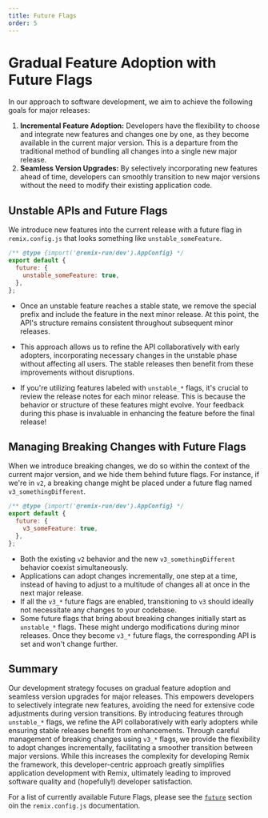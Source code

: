 ```yaml
---
title: Future Flags
order: 5
---
```


# Gradual Feature Adoption with Future Flags

In our approach to software development, we aim to achieve the following goals for major releases:

1. **Incremental Feature Adoption:** Developers have the flexibility to choose and integrate new features and changes one by one, as they become available in the current major version. This is a departure from the traditional method of bundling all changes into a single new major release.
2. **Seamless Version Upgrades:** By selectively incorporating new features ahead of time, developers can smoothly transition to new major versions without the need to modify their existing application code.

## Unstable APIs and Future Flags

We introduce new features into the current release with a future flag in `remix.config.js` that looks something like `unstable_someFeature`.

```js filename=remix.config.js
/** @type {import('@remix-run/dev').AppConfig} */
export default {
  future: {
    unstable_someFeature: true,
  },
};
```

- Once an unstable feature reaches a stable state, we remove the special prefix and include the feature in the next minor release. At this point, the API's structure remains consistent throughout subsequent minor releases.

- This approach allows us to refine the API collaboratively with early adopters, incorporating necessary changes in the unstable phase without affecting all users. The stable releases then benefit from these improvements without disruptions.

- If you're utilizing features labeled with `unstable_*` flags, it's crucial to review the release notes for each minor release. This is because the behavior or structure of these features might evolve. Your feedback during this phase is invaluable in enhancing the feature before the final release!

## Managing Breaking Changes with Future Flags

When we introduce breaking changes, we do so within the context of the current major version, and we hide them behind future flags. For instance, if we're in `v2`, a breaking change might be placed under a future flag named `v3_somethingDifferent`.

```js filename=remix.config.js
/** @type {import('@remix-run/dev').AppConfig} */
export default {
  future: {
    v3_someFeature: true,
  },
};
```

- Both the existing `v2` behavior and the new `v3_somethingDifferent` behavior coexist simultaneously.
- Applications can adopt changes incrementally, one step at a time, instead of having to adjust to a multitude of changes all at once in the next major release.
- If all the `v3_*` future flags are enabled, transitioning to `v3` should ideally not necessitate any changes to your codebase.
- Some future flags that bring about breaking changes initially start as `unstable_*` flags. These might undergo modifications during minor releases. Once they become `v3_*` future flags, the corresponding API is set and won't change further.

## Summary

Our development strategy focuses on gradual feature adoption and seamless version upgrades for major releases. This empowers developers to selectively integrate new features, avoiding the need for extensive code adjustments during version transitions. By introducing features through `unstable_*` flags, we refine the API collaboratively with early adopters while ensuring stable releases benefit from enhancements. Through careful management of breaking changes using `v3_*` flags, we provide the flexibility to adopt changes incrementally, facilitating a smoother transition between major versions. While this increases the complexity for developing Remix the framework, this developer-centric approach greatly simplifies application development with Remix, ultimately leading to improved software quality and (hopefully!) developer satisfaction.

For a list of currently available Future Flags, please see the [`future`][remix-config-future] section oin the `remix.config.js` documentation.

[remix-config-future]: ../file-conventions/remix-config#future

